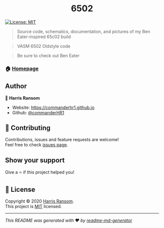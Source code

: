 <h1 align="center">6502</h1>
<p>
  <a href="https://github.com/commanderHR1/6502/blob/master/LICENSE" target="_blank">
    <img alt="License: MIT" src="https://img.shields.io/badge/License-MIT-yellow.svg" />
  </a>
</p>

> Source code, schematics, documentation, and pictures of my Ben Eater-inspired 65c02 build

> VASM 6502 Oldstyle code

> Be sure to check out Ben Eater 

### 🏠 [Homepage](https://github.com/commanderHR1/6502)

## Author

👤 **Harris Ransom**

* Website: https://commanderhr1.github.io
* Github: [@commanderHR1](https://github.com/commanderHR1)

## 🤝 Contributing

Contributions, issues and feature requests are welcome!<br />Feel free to check [issues page](https://github.com/commanderHR1/6502/issues). 

## Show your support

Give a ⭐️ if this project helped you!

## 📝 License

Copyright © 2020 [Harris Ransom](https://github.com/commanderHR1).<br />
This project is [MIT](https://github.com/commanderHR1/6502/blob/master/LICENSE) licensed.

***
_This README was generated with ❤️ by [readme-md-generator](https://github.com/kefranabg/readme-md-generator)_
